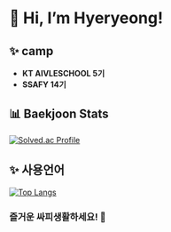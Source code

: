# 👋 Hi, I’m Hyeryeong!

## ✨ camp
-  **KT AIVLESCHOOL 5기**
-  **SSAFY 14기**

## 📊 Baekjoon Stats
[![Solved.ac Profile](http://mazassumnida.wtf/api/v2/generate_badge?boj=gaeryeong)](https://solved.ac/gaeryeong/)

## ✨ 사용언어
[![Top Langs](https://github-readme-stats.vercel.app/api/top-langs/?username=hyeryeongeda)](https://github.com/anuraghazra/github-readme-stats)


### 즐거운 싸피생활하세요! 🚀
